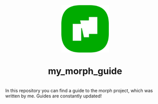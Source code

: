 <div align=center>
  <img src="https://github.com/TempGROX/TempGROX/blob/main/src/photos/rounded-in-photoretrica%20(2).png" width="150">
</div>

<h1 align=center>my_morph_guide</h1>
<br>
In this repository you can find a guide to the morph project, which was written by me. Guides are constantly updated!
